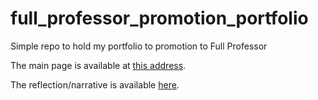 # full_professor_promotion_portfolio
Simple repo to hold my portfolio to promotion to Full Professor

The main page is available at [this address](https://kspicer80.github.io/full_professor_promotion_portfolio/main_page.html).

The reflection/narrative is available [here](https://kspicer80.github.io/full_professor_promotion_portfolio/full_professor_promotion_reflection.html).
